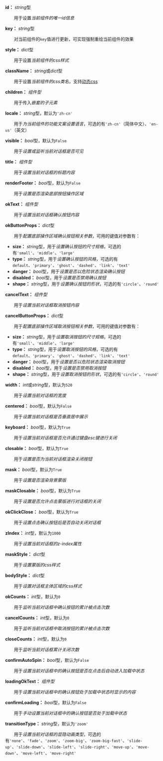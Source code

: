 **id：** *string*型

　　用于设置*当前组件的唯一id信息*

**key：** *string*型

　　对当前组件的`key`值进行更新，可实现强制重绘当前组件的效果

**style：** *dict*型

　　用于设置*当前组件的css样式*

**className：** *string*或*dict*型

　　用于设置*当前组件的css类名*，支持[动态css](/advanced-classname)

**children：** *组件型*

　　用于传入*嵌套的子元素*

**locale：** *string*型，默认为`'zh-cn'`

　　用于*为当前组件的功能文案设置语言*，可选的有`'zh-cn'`（简体中文）、`'en-us'`（英文）

**visible：** *bool*型，默认为`False`

　　用于*设置或监听当前对话框是否可见*

**title：** *组件型*

　　用于*设置当前对话框的标题内容*

**renderFooter：** *bool*型，默认为`False`

　　用于*设置是否渲染底部按钮操作区域*

**okText：** *组件型*

　　用于*设置当前对话框确认按钮内容*

**okButtonProps：** *dict*型

　　用于*配置底部操作区域确认按钮相关参数*，可用的键值对参数有：

- **size：** *string*型，用于*设置确认按钮的尺寸规格*，可选的有`'small'`、`'middle'`、`'large'`
- **type：** *string*型，用于*设置确认按钮的风格*，可选的有`default`、`'primary'`、`'ghost'`、`'dashed'`、`'link'`、`'text'`
- **danger：** *bool*型，用于*设置是否以危险状态渲染确认按钮*
- **disabled：** *bool*型，用于*设置是否禁用确认按钮*
- **shape：** *string*型，用于*设置确认按钮的形状*，可选的有`'circle'`、`'round'`

**cancelText：** *组件型*

　　用于*设置当前对话框取消按钮内容*

**cancelButtonProps：** *dict*型

　　用于*配置底部操作区域取消按钮相关参数*，可用的键值对参数有：

- **size：** *string*型，用于*设置取消按钮的尺寸规格*，可选的有`'small'`、`'middle'`、`'large'`
- **type：** *string*型，用于*设置取消按钮的风格*，可选的有`default`、`'primary'`、`'ghost'`、`'dashed'`、`'link'`、`'text'`
- **danger：** *bool*型，用于*设置是否以危险状态渲染取消按钮*
- **disabled：** *bool*型，用于*设置是否禁用取消按钮*
- **shape：** *string*型，用于*设置取消按钮的形状*，可选的有`'circle'`、`'round'`

**width：** *int*或*string*型，默认为`520`

　　用于*设置当前对话框的宽度*

**centered：** *bool*型，默认为`False`

　　用于*设置当前对话框是否垂直居中展示*

**keyboard：** *bool*型，默认为`True`

　　用于*设置当前对话框是否允许通过键盘esc键进行关闭*

**closable：** *bool*型，默认为`True`

　　用于*设置是否为当前对话框渲染关闭按钮*

**mask：** *bool*型，默认为`True`

　　用于*设置是否渲染背景蒙版*

**maskClosable：** *bool*型，默认为`True`

　　用于*设置是否允许点击蒙版进行对话框的关闭*

**okClickClose：** *bool*型，默认为`True`

　　用于*设置点击确认按钮后是否自动关闭对话框*

**zIndex：** *int*型，默认为`1000`

　　用于*设置当前对话框的z-index属性*

**maskStyle：** *dict*型

　　用于*设置蒙版的css样式*

**bodyStyle：** *dict*型

　　用于*设置对话框主体区域的css样式*

**okCounts：** *int*型，默认为`0`

　　用于*监听当前对话框中确认按钮的累计被点击次数*

**cancelCounts：** *int*型，默认为`0`

　　用于*监听当前对话框中取消按钮的累计被点击次数*

**closeCounts：** *int*型，默认为`0`

　　用于*监听当前对话框累计关闭次数*

**confirmAutoSpin：** *bool*型，默认为`False`

　　用于*设置当前对话框中的确认按钮是否在点击后自动进入加载中状态*

**loadingOkText：** *组件型*

　　用于*设置当前对话框中的确认按钮处于加载中状态时显示的内容*

**confirmLoading：** *bool*型，默认为`False`

　　用于*手动设置当前对话框中的确认按钮是否处于加载中状态*

**transitionType：** *string*型，默认为`'zoom'`

　　用于*设置当前对话框的显隐动画类型*，可选的有`'none'`、`'fade'`、`'zoom'`、`'zoom-big'`、`'zoom-big-fast'`、`'slide-up'`、`'slide-down'`、`'slide-left'`、`'slide-right'`、`'move-up'`、`'move-down'`、`'move-left'`、`'move-right'`



